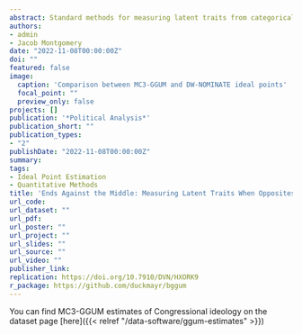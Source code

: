 ```yaml
---
abstract: Standard methods for measuring latent traits from categorical data assume that response functions are monotonic. This assumption is violated when individuals from both extremes respond identically but for conflicting reasons. Two survey respondents may ``disagree'' with a statement for opposing motivations, liberal and conservative justices may dissent from the same Supreme Court decision but provide ideologically contradictory rationales, and in legislative settings, ideological opposites may join together to oppose moderate legislation in pursuit of antithetical goals. In this article, we introduce a scaling model that accommodates ends against the middle responses and provide a novel estimation approach that improves upon existing routines. We apply this method to survey data, voting data from the United States Supreme Court, and the 116th Congress, and show it outperforms standard methods in terms of both congruence with qualitative insights and model fit. This suggests that our proposed method may offer improved one-dimensional estimates of latent traits in many important settings.
authors:
- admin
- Jacob Montgomery
date: "2022-11-08T00:00:00Z"
doi: ""
featured: false
image: 
  caption: 'Comparison between MC3-GGUM and DW-NOMINATE ideal points'
  focal_point: ""
  preview_only: false
projects: []
publication: '*Political Analysis*'
publication_short: ""
publication_types:
- "2"
publishDate: "2022-11-08T00:00:00Z"
summary:
tags:
- Ideal Point Estimation
- Quantitative Methods
title: 'Ends Against the Middle: Measuring Latent Traits When Opposites Respond the Same Way for Antithetical Reasons'
url_code:
url_dataset: ""
url_pdf:
url_poster: ""
url_project: ""
url_slides: ""
url_source: ""
url_video: ""
publisher_link:
replication: https://doi.org/10.7910/DVN/HXORK9
r_package: https://github.com/duckmayr/bggum
---
```


You can find MC3-GGUM estimates of Congressional ideology on the dataset page [here]({{< relref "/data-software/ggum-estimates" >}})
